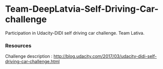 # Team-DeepLatvia-Self-Driving-Car-challenge
Participation in Udacity-DIDI self driving car challenge. Team Lativa.

### Resources

Challenge description : http://blog.udacity.com/2017/03/udacity-didi-self-driving-car-challenge.html
